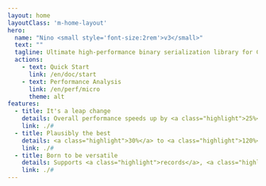 ```yaml
---
layout: home
layoutClass: 'm-home-layout'
hero:
  name: "Nino <small style='font-size:2rem'>v3</small>"
  text: ""
  tagline: Ultimate high-performance binary serialization library for C#.
  actions:
    - text: Quick Start
      link: /en/doc/start
    - text: Performance Analysis
      link: /en/perf/micro
      theme: alt
features:
  - title: It's a leap change
    details: Overall performance speeds up by <a class="highlight">25%</a> compared to Nino v2
    link: ./#
  - title: Plausibly the best
    details: <a class="highlight">30%</a> to <a class="highlight">120%</a> faster than MemoryPack <br> <a class="highlight">360%</a> to <a class="highlight">900%</a> faster than MessagePack
    link: ./#
  - title: Born to be versatile
    details: Supports <a class="highlight">records</a>, <a class="highlight">polymorphism</a>, <a class="highlight">generics</a>, <a class="highlight">cross-project references</a>, and more to be discovered
    link: ./#
---
```


<style>
.m-home-layout .details small {
  opacity: 0.8;
}

.m-home-layout .bottom-small {
  display: block;
  margin-top: 2em;
  text-align: right;
}

.highlight{
  font-weight: 1000;
  font-size: 1rem;
  color: var(--vp-c-brand-light);
}
</style>
